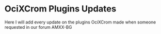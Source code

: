 # OciXCrom Plugins Updates
 Here I will add every update on the plugins OciXCrom made when someone requested in our forum AMXX-BG
